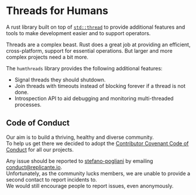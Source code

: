# Threads for Humans
A rust library built on top of [`std::thread`](https://doc.rust-lang.org/stable/std/thread/)
to provide additional features and tools to make development easier and to support operators.

Threads are a complex beast.
Rust does a great job at providing an efficient, cross-platform, support for essential operations.
But larger and more complex projects need a bit more.

The `humthreads` library provides the following additional features:

  * Signal threads they should shutdown.
  * Join threads with timeouts instead of blocking forever if a thread is not done.
  * Introspection API to aid debugging and monitoring multi-threaded processes.


## Code of Conduct
Our aim is to build a thriving, healthy and diverse community.  
To help us get there we decided to adopt the [Contributor Covenant Code of Conduct](https://www.contributor-covenant.org/)
for all our projects.

Any issue should be reported to [stefano-pogliani](https://github.com/stefano-pogliani)
by emailing [conduct@replicante.io](mailto:conduct@replicante.io).  
Unfortunately, as the community lucks members, we are unable to provide a second contact to report incidents to.  
We would still encourage people to report issues, even anonymously.
